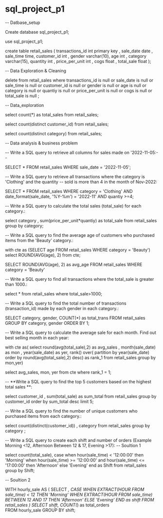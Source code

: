 # sql_project_p1
-- Datbase_setup

Create database sql_project_p1;

use sql_project_p1;


create table retail_sales (
transactions_id int primary key ,
sale_date date ,
sale_time time,
customer_id int ,
gender varchar(10),
age int ,
category varchar(15),
quantity int ,
price_per_unit int ,
cogs float ,
total_sale float
);

-- Data Exploration & Cleaning

delete  from retail_sales
where 
transactions_id is null 
or
sale_date is null 
or
sale_time is null 
or
customer_id is null 
or
gender is null 
or
age is null 
or
category is null
or 
quantiy is null 
or
price_per_unit is null 
or
cogs is null 
or
total_sale is null ;

-- Data_exploration

select count(*) as total_sales from retail_sales;

select count(distinct customer_id) from retail_sales;

select count(distinct category) from retail_sales;

-- Data analysis & business problem

-- Write a SQL query to retrieve all columns for sales made on '2022-11-05:-- 

SELECT * 
FROM retail_sales
WHERE sale_date = '2022-11-05';

-- Write a SQL query to retrieve all transactions where the category is 'Clothing' and the quantity 
-- sold is more than 4 in the month of Nov-2022:

SELECT 
  * 
FROM retail_sales
WHERE 
    category = 'Clothing'
    AND 
    date_format(sale_date, '%Y-%m') = '2022-11'
    AND
    quantiy >=4;
    
   --  Write a SQL query to calculate the total sales (total_sale) for each category.:
   
   select category , sum(price_per_unit*quantiy) as total_sale  from retail_sales
   group by  category;

-- Write a SQL query to find the average age of customers who purchased items from the 'Beauty' category.:

with cte as 
(SELECT age
    FROM
        retail_sales
    WHERE
        category = 'Beauty')
select    ROUND(AVG(age), 2) from cte;

SELECT
    ROUND(AVG(age), 2) as avg_age
FROM retail_sales
WHERE category = 'Beauty'




-- Write a SQL query to find all transactions where the total_sale is greater than 1000.:

select * from retail_sales where total_sale>1000;


-- Write a SQL query to find the total number of transactions (transaction_id) made by each gender in each category.:

SELECT 
    category,
    gender,
    COUNT(*) as total_trans
FROM retail_sales
GROUP 
    BY 
    category,
    gender
ORDER BY 1;

-- Write a SQL query to calculate the average sale for each month. Find out best selling month in each year:



with cte as(
select round(avg(total_sale),2) as avg_sales , month(sale_date) as  mon , year(sale_date) as  yer,
rank() over( partition by  year(sale_date) order by round(avg(total_sale),2) desc) as rank_1 from retail_sales
group by mon,yer) 

select avg_sales, mon, yer from cte 
where rank_1 =  1;

-- **Write a SQL query to find the top 5 customers based on the highest total sales **:

select customer_id , sum(total_sale) as sum_total
from retail_sales group by customer_id
order by  sum_total desc
limit  5;

-- Write a SQL query to find the number of unique customers who purchased items from each category.:

select count(distinct(customer_id)) , category 
from retail_sales group by category ;

-- Write a SQL query to create each shift and number of orders (Example Morning <12, Afternoon Between 12 & 17, Evening >17):
-- Soultion 1

select count(total_sale),
case
	when hour(sale_time) < '12:00:00' then 'Morning'
    when hour(sale_time) >= '12:00:00'  and hour(sale_time) <= '17:00:00' then 'Afternoon'
   else 'Evening'
   end as Shift
   from retail_sales
   group by Shift;
   
   
   -- Soultion 2
   
   WITH hourly_sale
AS
(
SELECT *,
    CASE
        WHEN EXTRACT(HOUR FROM sale_time) < 12 THEN 'Morning'
        WHEN EXTRACT(HOUR FROM sale_time) BETWEEN 12 AND 17 THEN 'Afternoon'
        ELSE 'Evening'
    END as shift
FROM retail_sales
)
SELECT 
    shift,
    COUNT(*) as total_orders    
FROM hourly_sale
GROUP BY shift;
    








